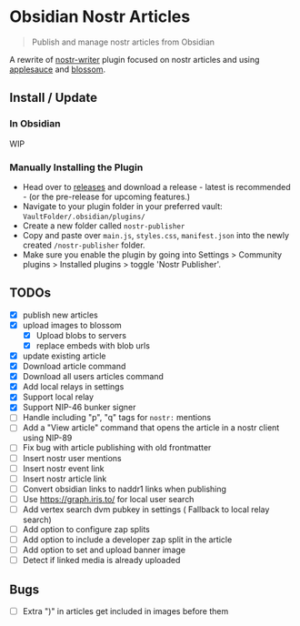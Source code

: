 # Obsidian Nostr Articles

> Publish and manage nostr articles from Obsidian

A rewrite of [nostr-writer](https://github.com/jamesmagoo/nostr-writer) plugin focused on nostr articles and using [applesauce](https://github.com/hzrd149/applesauce) and [blossom](https://github.com/hzrd149/blossom-client-sdk).

## Install / Update

### In Obsidian

WIP

### Manually Installing the Plugin

- Head over to [releases](https://github.com/hzrd149/obsidian-nostr-publisher/releases) and download a release - latest is recommended - (or the pre-release for upcoming features.)
- Navigate to your plugin folder in your preferred vault: `VaultFolder/.obsidian/plugins/`
- Create a new folder called `nostr-publisher`
- Copy and paste over `main.js`, `styles.css`, `manifest.json` into the newly created `/nostr-publisher` folder.
- Make sure you enable the plugin by going into Settings > Community plugins > Installed plugins > toggle 'Nostr Publisher'.

## TODOs

- [x] publish new articles
- [x] upload images to blossom
  - [x] Upload blobs to servers
  - [x] replace embeds with blob urls
- [x] update existing article
- [x] Download article command
- [x] Download all users articles command
- [x] Add local relays in settings
- [x] Support local relay
- [x] Support NIP-46 bunker signer
- [ ] Handle including "p", "q" tags for `nostr:` mentions
- [ ] Add a "View article" command that opens the article in a nostr client using NIP-89
- [ ] Fix bug with article publishing with old frontmatter
- [ ] Insert nostr user mentions
- [ ] Insert nostr event link
- [ ] Insert nostr article link
- [ ] Convert obsidian links to naddr1 links when publishing
- [ ] Use https://graph.iris.to/ for local user search
- [ ] Add vertex search dvm pubkey in settings ( Fallback to local relay search)
- [ ] Add option to configure zap splits
- [ ] Add option to include a developer zap split in the article
- [ ] Add option to set and upload banner image
- [ ] Detect if linked media is already uploaded

## Bugs

- [ ] Extra ")" in articles get included in images before them
